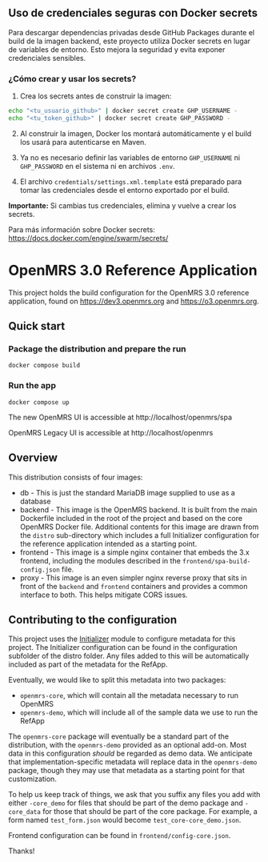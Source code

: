 ## Uso de credenciales seguras con Docker secrets

Para descargar dependencias privadas desde GitHub Packages durante el build de la imagen backend, este proyecto utiliza Docker secrets en lugar de variables de entorno. Esto mejora la seguridad y evita exponer credenciales sensibles.

### ¿Cómo crear y usar los secrets?

1. Crea los secrets antes de construir la imagen:
  ```bash
  echo "<tu_usuario_github>" | docker secret create GHP_USERNAME -
  echo "<tu_token_github>" | docker secret create GHP_PASSWORD -
  ```

2. Al construir la imagen, Docker los montará automáticamente y el build los usará para autenticarse en Maven.

3. Ya no es necesario definir las variables de entorno `GHP_USERNAME` ni `GHP_PASSWORD` en el sistema ni en archivos `.env`.

4. El archivo `credentials/settings.xml.template` está preparado para tomar las credenciales desde el entorno exportado por el build.

**Importante:** Si cambias tus credenciales, elimina y vuelve a crear los secrets.

Para más información sobre Docker secrets: https://docs.docker.com/engine/swarm/secrets/
# OpenMRS 3.0 Reference Application

This project holds the build configuration for the OpenMRS 3.0 reference application, found on
https://dev3.openmrs.org and https://o3.openmrs.org.

## Quick start

### Package the distribution and prepare the run

```
docker compose build
```

### Run the app

```
docker compose up
```

The new OpenMRS UI is accessible at http://localhost/openmrs/spa

OpenMRS Legacy UI is accessible at http://localhost/openmrs

## Overview

This distribution consists of four images:

* db - This is just the standard MariaDB image supplied to use as a database
* backend - This image is the OpenMRS backend. It is built from the main Dockerfile included in the root of the project and
  based on the core OpenMRS Docker file. Additional contents for this image are drawn from the `distro` sub-directory which
  includes a full Initializer configuration for the reference application intended as a starting point.
* frontend - This image is a simple nginx container that embeds the 3.x frontend, including the modules described in  the
  `frontend/spa-build-config.json` file.
* proxy - This image is an even simpler nginx reverse proxy that sits in front of the `backend` and `frontend` containers
  and provides a common interface to both. This helps mitigate CORS issues.

## Contributing to the configuration

This project uses the [Initializer](https://github.com/mekomsolutions/openmrs-module-initializer) module
to configure metadata for this project. The Initializer configuration can be found in the configuration
subfolder of the distro folder. Any files added to this will be automatically included as part of the
metadata for the RefApp.

Eventually, we would like to split this metadata into two packages:

* `openmrs-core`, which will contain all the metadata necessary to run OpenMRS
* `openmrs-demo`, which will include all of the sample data we use to run the RefApp

The `openmrs-core` package will eventually be a standard part of the distribution, with the `openmrs-demo`
provided as an optional add-on. Most data in this configuration _should_ be regarded as demo data. We
anticipate that implementation-specific metadata will replace data in the `openmrs-demo` package,
though they may use that metadata as a starting point for that customization.

To help us keep track of things, we ask that you suffix any files you add with either
`-core_demo` for files that should be part of the demo package and `-core_data` for
those that should be part of the core package. For example, a form named `test_form.json` would become
`test_core-core_demo.json`.

Frontend configuration can be found in `frontend/config-core.json`.

Thanks!
